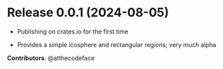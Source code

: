 # Release 0.0.1 (2024-08-05)

- Publishing on crates.io for the first time

- Provides a simple icosphere and rectangular regions; very much alpha

**Contributors**: @atthecodeface
